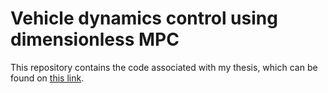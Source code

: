 # Vehicle dynamics control using dimensionless MPC
This repository contains the code associated with my thesis, which can be found on [this link](https://odr.chalmers.se/server/api/core/bitstreams/cd315c19-429e-4e97-9f82-f6082575e2ec/content).
